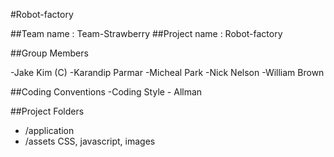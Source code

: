 
#Robot-factory


##Team name    : Team-Strawberry
##Project name : Robot-factory   


##Group Members        

-Jake Kim (C)
-Karandip Parmar
-Micheal Park
-Nick Nelson
-William Brown       


##Coding Conventions
-Coding Style - Allman


##Project Folders
- /application    
- /assets         CSS, javascript, images


